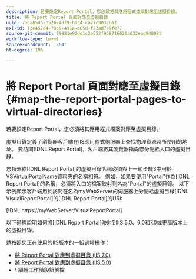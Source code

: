 ```yaml
---
description: 若要設定Report Portal，您必須將其應用程式檔案對應至虛擬目錄。
title: 將 Report Portal 頁面對應至虛擬目錄
uuid: 75ca85d5-d526-48f9-b2c4-ca77c903c6af
exl-id: 13e457d4-7039-491a-a65d-f23ad7e9fe77
source-git-commit: 79981e92dd1c2e552f958716626a632ead940973
workflow-type: tm+mt
source-wordcount: '204'
ht-degree: 18%

---
```


# 將 Report Portal 頁面對應至虛擬目錄{#map-the-report-portal-pages-to-virtual-directories}

若要設定Report Portal，您必須將其應用程式檔案對應至虛擬目錄。

虛擬目錄定義了瀏覽器客戶端在IIS應用程式伺服器上查找物理資源時所使用的地址。 要訪問[!DNL Report Portal]，客戶端將其瀏覽器指向您分配給入口的虛擬目錄。

您指派給[!DNL Report Portal]的虛擬目錄名稱必須與上一節步驟3中用於VSVirtualPortalName資料夾的名稱相符。 例如，如果要使用&quot;Portal&quot;作為[!DNL Report Portal]的名稱，必須將入口的檔案映射到名為&quot;Portal&quot;的虛擬目錄。 以下示例顯示客戶端用於訪問在名為myWebServer的伺服器上分配給虛擬目錄[!DNL VisualReportPortal]的[!DNL Report Portal]的URI:

[!DNL https://myWebServer/VisualReportPortal]

以下過程說明如何將[!DNL Report Portal]映射到IIS 5.0、6.0和7.0或更高版本上的虛擬目錄。

請按照您正在使用的IIS版本的一組過程操作：

* [將 Report Portal 對應到虛擬目錄 (IIS 7.0)](../../../../home/c-rpt-oview/c-install-rpt-port/c-virtual-dir/c-map-rpt-port-vdir-7.md#concept-9fc9595bb83147238965be4832df0a08)
* [將 Report Portal 對應到虛擬目錄 (IIS 5.0)](../../../../home/c-rpt-oview/c-install-rpt-port/c-virtual-dir/c-map-rpt-port-vdir-5.md#concept-402cb33c50d640e480098517140ffc74)
* \ [編輯工作階段組態檔](../../../../home/c-rpt-oview/c-install-rpt-port/t-edit-sess-config-file.md#task-cf11c3a780bd4936afd3f64a6b30afc7)
